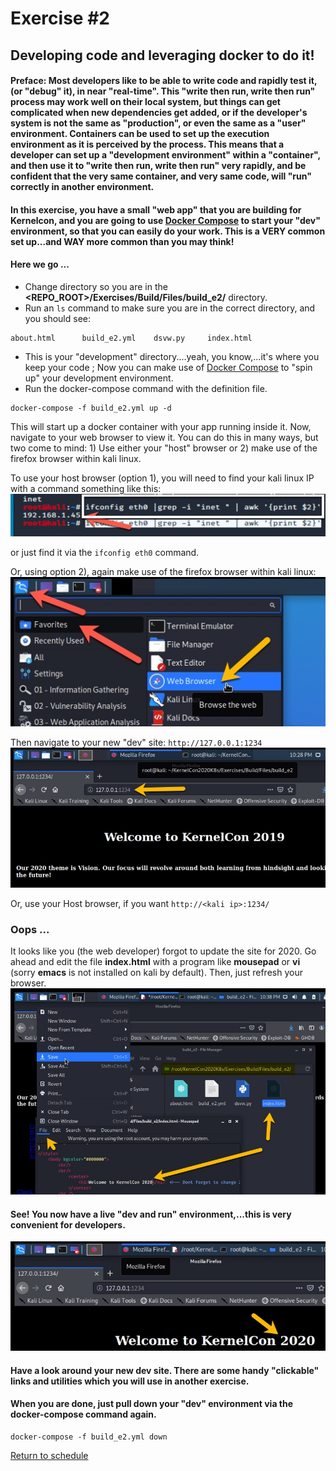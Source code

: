 # Exercise #2

## Developing code and leveraging docker to do it!

#### Preface: Most developers like to be able to write code and rapidly test it, (or "debug" it), in near "real-time". This "write then run, write then run" process may work well on their local system, but things can get complicated when new dependencies get added, or if the developer's system is not the same as "production", or even the same as a "user" environment.     Containers can be used to set up the execution environment as it is perceived by the process. This means that a developer can set up a "development environment" within a "container",  and then use it to "write then run, write then run" very rapidly, and be confident that the very same container, and very same code, will "run" correctly in another environment.

#### In this exercise, you have a small "web app" that you are building for Kernelcon, and you are going to use [Docker Compose](https://docs.docker.com/compose/compose-file/) to start your "dev" environment, so that you can easily do your work. This is a VERY common set up...and WAY more common than you may think!

#### Here we go ...

- Change directory so you are in the __<REPO_ROOT>/Exercises/Build/Files/build_e2/__ directory.
- Run an ```ls``` command to make sure you are in the correct directory, and you should see:
```
about.html      build_e2.yml    dsvw.py     index.html
```
- This is your "development" directory....yeah, you know,...it's where you keep your code ; Now you can make use of [Docker Compose](https://docs.docker.com/compose/compose-file/) to "spin up" your development environment.
- Run the docker-compose command with the definition file.
```
docker-compose -f build_e2.yml up -d
```
This will start up a docker container with your app running inside it. Now, navigate to your web browser to view it.
You can do this in many ways, but two come to mind: 1) Use either your "host" browser or 2) make use of the firefox browser within kali linux.

To use your host browser (option 1), you will need to find your kali linux IP with a command something like this:
![ifconfig eth0](Files/images/kali_ifconfig.jpg)

or just find it via the ```ifconfig eth0``` command.

Or, using option 2), again make use of the firefox browser within kali linux:
![kali firefox](Files/images/kali_firefox.jpg)

Then navigate to your new "dev" site: ```http://127.0.0.1:1234```
![kali firefox](Files/images/kali_e2_site.jpg)

Or, use your Host browser, if you want ```http://<kali ip>:1234/```

### Oops ...
It looks like you (the web developer) forgot to update the site for 2020. Go ahead and edit the file __index.html__ with a program like __mousepad__ or __vi__ (sorry __emacs__ is not installed on kali by default). Then, just refresh your browser.
![kali firefox](Files/images/kali_e2_site_edit.jpg)

#### See!  You now have a live "dev and run" environment,...this is very convenient for developers.
![kali firefox](Files/images/kali_e2_site_save.jpg)

#### Have a look around your new dev site. There are some handy "clickable" links and utilities which you will use in another exercise.

#### When you are done, just pull down your "dev" environment via the __docker-compose__ command again.
```
docker-compose -f build_e2.yml down
```

[Return to schedule](../../Docs/SCHEDULE.md)
